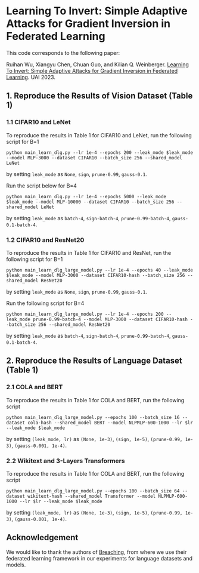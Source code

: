 # Learning To Invert: Simple Adaptive Attacks for Gradient Inversion in Federated Learning
This code corresponds to the following paper:

Ruihan Wu, Xiangyu Chen, Chuan Guo, and Kilian Q. Weinberger. [Learning To Invert: Simple Adaptive Attacks for Gradient Inversion in Federated Learning](https://openreview.net/forum?id=deit1AdsFU). UAI 2023. 

## 1. Reproduce the Results of Vision Dataset (Table 1)
### 1.1 CIFAR10 and LeNet 
To reproduce the results in Table 1 for CIFAR10 and LeNet, run the following script for B=1 
```
python main_learn_dlg.py --lr 1e-4 --epochs 200 --leak_mode $leak_mode --model MLP-3000 --dataset CIFAR10 --batch_size 256 --shared_model LeNet
```
by setting `leak_mode` as `None`, `sign`, `prune-0.99`, `gauss-0.1`.

Run the script below for B=4
```
python main_learn_dlg.py --lr 1e-4 --epochs 5000 --leak_mode $leak_mode --model MLP-10000 --dataset CIFAR10 --batch_size 256 --shared_model LeNet
```
by setting `leak_mode` as `batch-4`, `sign-batch-4`, `prune-0.99-batch-4`, `gauss-0.1-batch-4`.


### 1.2 CIFAR10 and ResNet20
To reproduce the results in Table 1 for CIFAR10 and ResNet, run the following script for B=1 
```
python main_learn_dlg_large_model.py --lr 1e-4 --epochs 40 --leak_mode $leak_mode --model MLP-3000 --dataset CIFAR10-hash --batch_size 256 --shared_model ResNet20
```
by setting `leak_mode` as `None`, `sign`, `prune-0.99`, `gauss-0.1`.

Run the following script for B=4
```
python main_learn_dlg_large_model.py --lr 1e-4 --epochs 200 --leak_mode prune-0.99-batch-4 --model MLP-3000 --dataset CIFAR10-hash --batch_size 256 --shared_model ResNet20
```
by setting `leak_mode` as `batch-4`, `sign-batch-4`, `prune-0.99-batch-4`, `gauss-0.1-batch-4`.

## 2. Reproduce the Results of Language Dataset (Table 1)
### 2.1 COLA and BERT
To reproduce the results in Table 1 for COLA and BERT, run the following script
```
python main_learn_dlg_large_model.py --epochs 100 --batch_size 16 --dataset cola-hash --shared_model BERT --model NLPMLP-600-1000 --lr $lr --leak_mode $leak_mode
```
by setting `(leak_mode, lr)` as `(None, 1e-3)`, `(sign, 1e-5)`, `(prune-0.99, 1e-3)`, `(gauss-0.001, 1e-4)`.

### 2.2 Wikitext and 3-Layers Transformers
To reproduce the results in Table 1 for COLA and BERT, run the following script
```
python main_learn_dlg_large_model.py --epochs 100 --batch_size 64 --dataset wikitext-hash --shared_model Transformer --model NLPMLP-600-1000 --lr $lr --leak_mode $leak_mode
```
by setting `(leak_mode, lr)` as `(None, 1e-3)`, `(sign, 1e-5)`, `(prune-0.99, 1e-3)`, `(gauss-0.001, 1e-4)`.

## Acknowledgement
We would like to thank the authors of [Breaching](https://github.com/JonasGeiping/breaching), from where we use their federated learning framework in our experiments for language datasets and models.
